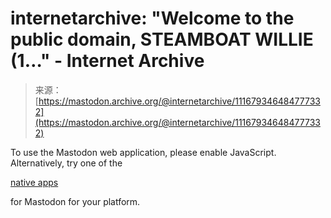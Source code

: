 <!--yml
category: 未分类
date: 2024-05-27 14:25:06
-->

# internetarchive: "Welcome to the public domain, STEAMBOAT WILLIE (1…" - Internet Archive

> 来源：[https://mastodon.archive.org/@internetarchive/111679346484777332](https://mastodon.archive.org/@internetarchive/111679346484777332)

To use the Mastodon web application, please enable JavaScript. Alternatively, try one of the

[native apps](https://joinmastodon.org/apps)

for Mastodon for your platform.